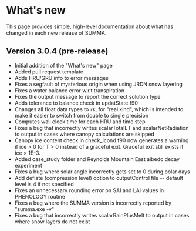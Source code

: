 # What's new

This page provides simple, high-level documentation about what has changed in each new release of SUMMA.

## Version 3.0.4 (pre-release)
- Initial addition of the "What's new" page
- Added pull request template
- Adds HRU/GRU info to error messages
- Fixes a segfault of mysterious origin when using JRDN snow layering
- Fixes a water balance error w.r.t transpiration
- Fixes the output message to report the correct solution type
- Adds tolerance to balance check in updatState.f90
- Changes all float data types to `rk`, for "real kind", which is intended to make it easier to switch from double to single precision
- Computes wall clock time for each HRU and time step
- Fixes a bug that incorrectly writes scalarTotalET and scalarNetRadiation to output in cases where canopy calculations are skipped
- Canopy ice content check in check_icond.f90 now generates a warning if ice > 0 for T > 0 instead of a graceful exit. Graceful exit still exists if ice > 1E-3.
- Added case_study folder and Reynolds Mountain East albedo decay experiment
- Fixes a bug where solar angle incorrectly gets set to 0 during polar days
- Add deflate (compression level) option to outputControl file -- default level is 4 if not specified
- Fixes an unnecessary rounding error on SAI and LAI values in PHENOLOGY routine
- Fixes a bug where the SUMMA version is incorrectly reported by "summa.exe -v"
- Fixes a bug that incorrectly writes scalarRainPlusMelt to output in cases where snow layers do not exist
